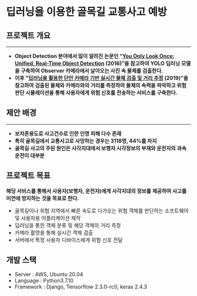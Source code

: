 # 딥러닝을 이용한 골목길 교통사고 예방

## 프로젝트 개요

---

- **Object Detection 분야에서 많이 알려진 논문인 “[You Only Look Once: Unified, Real-Time Object Detection](https://arxiv.org/abs/1506.02640) (2016)”을 참고하여 YOLO 딥러닝 모델을 구축하여 Observer 카메라에서 날아오는 사진 속 물체를 검출한다.**
- **이후 "[딥러닝을 활용한 단안 카메라 기반 실시간 물체 검출 및 거리 추정](https://scienceon.kisti.re.kr/srch/selectPORSrchArticle.do?cn=JAKO201933751283944&dbt=NART) (2019)"을 참고하여 검출된 물체와 카메라와의 거리를 측정하여 물체의 속력을 파악하고 위험판단 시물레이션을 통해 사용자에게 위험 신호를 전송하는 서비스를 구축한다.**

## 제안 배경

---

- **보차혼용도로 사고건수로 인한 인명 피해 다수 존재**
- **특히 골목길에서 교통사고로 사망하는 경우는 3118명, 44%를 차지**
- **골목길 사고의 주된 원인은 사각지대에서 보행자 시각정보의 부재와 운전자의 과속운전이 대부분**

## 프로젝트 목표

**해당 서비스를 통해서 사용자(보행자, 운전자)에게 사각지대의 정보를 제공하여 사고를 미연에 방지하는 것을 목표로 한다.**

- 골목길이나 위험 지역에서 빠른 속도로 다가오는 위험 객체를 판단하는 소프트웨어 및 사용자용 어플리케이션 제작
- 딥러닝을 통한 객체 분류 및 해당 객체의 거리 측정
- 카메라 촬영을 통해 실시간 객체 검출
- 서버에서 특정 사용자 디바이스에게 위험 신호 전달

## 개발 스택

 - Server : AWS, Ubuntu 20.04
 - Language : Python3.7.10
 - Framework : Django, Tensorflow 2.3.0-rc0, keras 2.4.3
